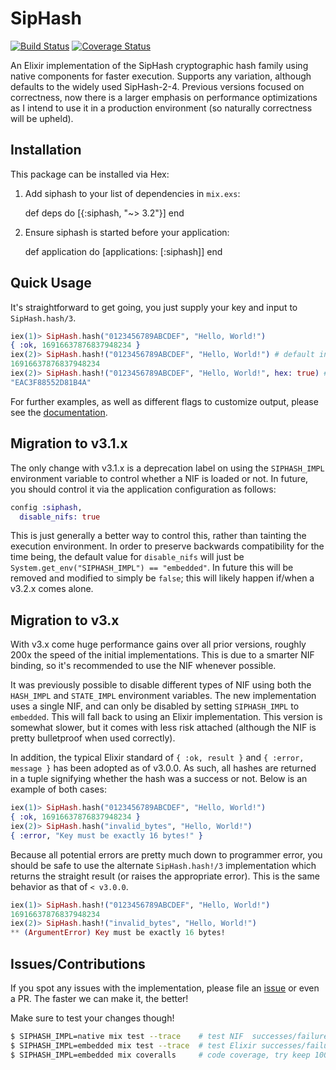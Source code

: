 # SipHash
[![Build Status](https://travis-ci.org/whitfin/siphash-elixir.svg?branch=master)](https://travis-ci.org/whitfin/siphash-elixir) [![Coverage Status](https://coveralls.io/repos/whitfin/siphash-elixir/badge.svg?branch=master&service=github)](https://coveralls.io/github/whitfin/siphash-elixir?branch=master)

An Elixir implementation of the SipHash cryptographic hash family using native components for faster execution. Supports any variation, although defaults to the widely used SipHash-2-4. Previous versions focused on correctness, now there is a larger emphasis on performance optimizations as I intend to use it in a production environment (so naturally correctness will be upheld).

## Installation

This package can be installed via Hex:

  1. Add siphash to your list of dependencies in `mix.exs`:

        def deps do
          [{:siphash, "~> 3.2"}]
        end

  2. Ensure siphash is started before your application:

        def application do
          [applications: [:siphash]]
        end

## Quick Usage

It's straightforward to get going, you just supply your key and input to `SipHash.hash/3`.

```elixir
iex(1)> SipHash.hash("0123456789ABCDEF", "Hello, World!")
{ :ok, 16916637876837948234 }
iex(2)> SipHash.hash!("0123456789ABCDEF", "Hello, World!") # default in v2.x
16916637876837948234
iex(2)> SipHash.hash!("0123456789ABCDEF", "Hello, World!", hex: true) # default in v1.x
"EAC3F88552D81B4A"
```

For further examples, as well as different flags to customize output, please see the [documentation](http://hexdocs.pm/siphash/SipHash.html).

## Migration to v3.1.x

The only change with v3.1.x is a deprecation label on using the `SIPHASH_IMPL` environment variable to control whether a NIF is loaded or not. In future, you should control it via the application configuration as follows:

```elixir
config :siphash,
  disable_nifs: true
```

This is just generally a better way to control this, rather than tainting the execution environment. In order to preserve backwards compatibility for the time being, the default value for `disable_nifs` will just be `System.get_env("SIPHASH_IMPL") == "embedded"`. In future this will be removed and modified to simply be `false`; this will likely happen if/when a v3.2.x comes alone.

## Migration to v3.x

With v3.x come huge performance gains over all prior versions, roughly 200x the speed of the initial implementations. This is due to a smarter NIF binding, so it's recommended to use the NIF whenever possible.

It was previously possible to disable different types of NIF using both the `HASH_IMPL` and `STATE_IMPL` environment variables. The new implementation uses a single NIF, and can only be disabled by setting `SIPHASH_IMPL` to `embedded`. This will fall back to using an Elixir implementation. This version is somewhat slower, but it comes with less risk attached (although the NIF is pretty bulletproof when used correctly).

In addition, the typical Elixir standard of `{ :ok, result }` and `{ :error, message }` has been adopted as of v3.0.0. As such, all hashes are returned in a tuple signifying whether the hash was a success or not. Below is an example of both cases:

```elixir
iex(1)> SipHash.hash("0123456789ABCDEF", "Hello, World!")
{ :ok, 16916637876837948234 }
iex(2)> SipHash.hash("invalid_bytes", "Hello, World!")
{ :error, "Key must be exactly 16 bytes!" }
```

Because all potential errors are pretty much down to programmer error, you should be safe to use the alternate `SipHash.hash!/3` implementation which returns the straight result (or raises the appropriate error). This is the same behavior as that of `< v3.0.0`.

```elixir
iex(1)> SipHash.hash!("0123456789ABCDEF", "Hello, World!")
16916637876837948234
iex(2)> SipHash.hash!("invalid_bytes", "Hello, World!")
** (ArgumentError) Key must be exactly 16 bytes!
```

## Issues/Contributions

If you spot any issues with the implementation, please file an [issue](http://github.com/whitfin/siphash-elixir/issues) or even a PR. The faster we can make it, the better!

Make sure to test your changes though!

```bash
$ SIPHASH_IMPL=native mix test --trace    # test NIF  successes/failures
$ SIPHASH_IMPL=embedded mix test --trace  # test Elixir successes/failures
$ SIPHASH_IMPL=embedded mix coveralls     # code coverage, try keep 100% please!
```
